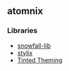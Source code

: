 ## atomnix

### Libraries

- [snowfall-lib](https://github.com/snowfallorg/lib)
- [stylix](https://github.com/danth/stylix)
- [Tinted Theming](https://github.com/tinted-theming/schemes)
